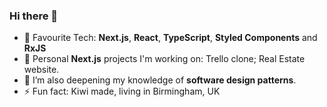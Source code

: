 ### Hi there 👋

<!--
**Floony7/Floony7** is a ✨ _special_ ✨ repository because its `README.md` (this file) appears on your GitHub profile.

- 🔭 I’m currently working on ecommerce projects with **TypeScript** and **Next.js**
- 🌱 I’m currently refining my TypeScript knowledge and implementing datalayer events, schemas, sitemaps and all the cool things that sit behind a website that makes it great. 
- 💬 Ask me about ... React
- ⚡ Fun fact: Kiwi made!
-->
- :muscle: Favourite Tech: **Next.js**, **React**, **TypeScript**, **Styled Components** and **RxJS**
- 🔭 Personal **Next.js** projects I'm working on: Trello clone; Real Estate website.
- 🌱 I’m also deepening my knowledge of **software design patterns**.
- ⚡ Fun fact: Kiwi made, living in Birmingham, UK
